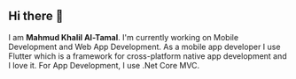 ## Hi there 👋
I am <b>Mahmud Khalil Al-Tamal</b>. I'm currently working on Mobile Development and Web App Development. As a mobile app developer I use Flutter which is a framework for cross-platform native app development and I love it. For App Development, I use .Net Core MVC.

<!--
**mktamal/mktamal** is a ✨ _special_ ✨ repository because its `README.md` (this file) appears on your GitHub profile.

Here are some ideas to get you started:

- 🔭 I’m currently working on ...
- 🌱 I’m currently learning ...
- 👯 I’m looking to collaborate on ...
- 🤔 I’m looking for help with ...
- 💬 Ask me about ...
- 📫 How to reach me: ...
- 😄 Pronouns: ...
- ⚡ Fun fact: ...
-->
